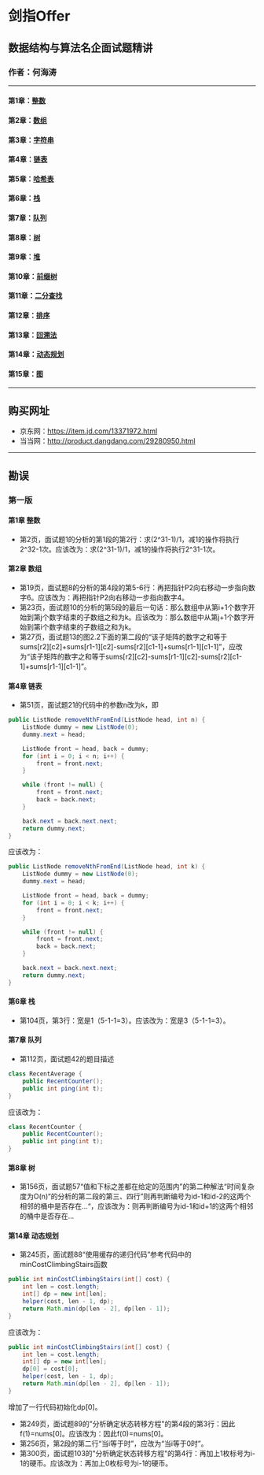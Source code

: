 # 剑指Offer
## 数据结构与算法名企面试题精讲
### 作者：何海涛
---
#### 第1章：[整数](./Chapter01.md)
#### 第2章：[数组](./Chapter02.md)
#### 第3章：[字符串](./Chapter03.md)
#### 第4章：[链表](./Chapter04.md)
#### 第5章：[哈希表](./Chapter05.md)
#### 第6章：[栈](./Chapter06.md)
#### 第7章：[队列](./Chapter07.md)
#### 第8章：[树](./Chapter08.md)
#### 第9章：[堆](./Chapter09.md)
#### 第10章：[前缀树](./Chapter10.md)
#### 第11章：[二分查找](./Chapter11.md)
#### 第12章：[排序](./Chapter12.md)
#### 第13章：[回溯法](./Chapter13.md)
#### 第14章：[动态规划](./Chapter14.md)
#### 第15章：[图](./Chapter15.md)
---
## 购买网址
+ 京东网：https://item.jd.com/13371972.html
+ 当当网：http://product.dangdang.com/29280950.html
---
## 勘误
### 第一版
#### 第1章 整数
+ 第2页，面试题1的分析的第1段的第2行：求(2^31-1)/1，减1的操作将执行2^32-1次。应该改为：求(2^31-1)/1，减1的操作将执行2^31-1次。
#### 第2章 数组
+ 第19页，面试题8的分析的第4段的第5-6行：再把指针P2向右移动一步指向数字6。应该改为：再把指针P2向右移动一步指向数字4。
+ 第23页，面试题10的分析的第5段的最后一句话：那么数组中从第i+1个数字开始到第j个数字结束的子数组之和为k。应该改为：那么数组中从第j+1个数字开始到第i个数字结束的子数组之和为k。
+ 第27页，面试题13的图2.2下面的第二段的“该子矩阵的数字之和等于sums[r2][c2]+sums[r1-1][c2]-sums[r2][c1-1]+sums[r1-1][c1-1]”，应改为“该子矩阵的数字之和等于sums[r2][c2]-sums[r1-1][c2]-sums[r2][c1-1]+sums[r1-1][c1-1]”。
#### 第4章 链表
+ 第51页，面试题21的代码中的参数n改为k，即
``` java
public ListNode removeNthFromEnd(ListNode head, int n) {
    ListNode dummy = new ListNode(0);
    dummy.next = head;

    ListNode front = head, back = dummy;
    for (int i = 0; i < n; i++) {
        front = front.next;
    }

    while (front != null) {
        front = front.next;
        back = back.next;
    }

    back.next = back.next.next;                    
    return dummy.next;
}
```
应该改为：
``` java
public ListNode removeNthFromEnd(ListNode head, int k) {
    ListNode dummy = new ListNode(0);
    dummy.next = head;

    ListNode front = head, back = dummy;
    for (int i = 0; i < k; i++) {
        front = front.next;
    }

    while (front != null) {
        front = front.next;
        back = back.next;
    }

    back.next = back.next.next;                    
    return dummy.next;
}
```
#### 第6章 栈
+ 第104页，第3行：宽是1（5-1-1=3）。应该改为：宽是3（5-1-1=3）。
#### 第7章 队列
+ 第112页，面试题42的题目描述
``` java
class RecentAverage {    
    public RecentCounter();
    public int ping(int t);
}
```
应该改为：
``` java
class RecentCounter {    
    public RecentCounter();
    public int ping(int t);
}
```
#### 第8章 树
+ 第156页，面试题57“值和下标之差都在给定的范围内”的第二种解法“时间复杂度为O(n)“的分析的第二段的第三、四行”则再判断编号为id-1和id-2的这两个相邻的桶中是否存在...“，应该改为：则再判断编号为id-1和id+1的这两个相邻的桶中是否存在...
#### 第14章 动态规划
+ 第245页，面试题88“使用缓存的递归代码”参考代码中的minCostClimbingStairs函数
``` java
public int minCostClimbingStairs(int[] cost) {
    int len = cost.length;
    int[] dp = new int[len];
    helper(cost, len - 1, dp);
    return Math.min(dp[len - 2], dp[len - 1]);
}
```
应该改为：
``` java
public int minCostClimbingStairs(int[] cost) {
    int len = cost.length;
    int[] dp = new int[len];
    dp[0] = cost[0];
    helper(cost, len - 1, dp);
    return Math.min(dp[len - 2], dp[len - 1]);
}
```
增加了一行代码初始化dp[0]。
+ 第249页，面试题89的"分析确定状态转移方程"的第4段的第3行：因此f(1)=nums[0]。应该改为：因此f(0)=nums[0]。
+ 第256页，第2段的第二行“当i等于时”，应改为“当i等于0时”。
+ 第300页，面试题103的"分析确定状态转移方程"的第4行：再加上1枚标号为i-1的硬币。应该改为：再加上0枚标号为i-1的硬币。
